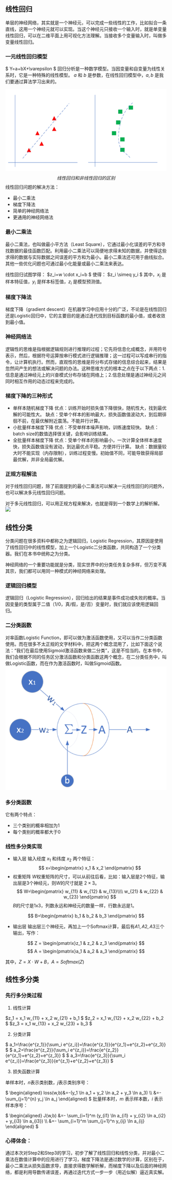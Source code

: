 ## 线性回归
单层的神经网络，其实就是一个神经元，可以完成一些线性的工作，比如拟合一条直线，这用一个神经元就可以实现。当这个神经元只接收一个输入时，就是单变量线性回归，可以在二维平面上用可视化方法理解。当接收多个变量输入时，叫做多变量线性回归。
### 一元线性回归模型
$ Y=a+bX+\varepsilon $
回归分析是一种数学模型。当因变量和自变量为线性关系时，它是一种特殊的线性模型。
$a$ 和 $b$ 是参数，在线性回归模型中，$a,b$ 是我们要通过算法学习出来的。

![](2021-01-17-11-24-55.png)
$$线性回归和非线性回归的区别$$
  线性回归问题的解决方法：
- 最小二乘法
- 梯度下降法
- 简单的神经网络法
- 更通用的神经网络法
  
### 最小二乘法
最小二乘法，也叫做最小平方法（Least Square），它通过最小化误差的平方和寻找数据的最佳函数匹配。利用最小二乘法可以简便地求得未知的数据，并使得这些求得的数据与实际数据之间误差的平方和为最小。最小二乘法还可用于曲线拟合。其他一些优化问题也可通过最小化能量或最小二乘法来表达。

线性回归试图学得：
$z_i=w \cdot x_i+b $
使得：
$z_i \simeq y_i $
其中，$x_i$ 是样本特征值，$y_i$ 是样本标签值，$z_i$ 是模型预测值。

### 梯度下降法
梯度下降（gradient descent）在机器学习中应用十分的广泛，不论是在线性回归还是Logistic回归中，它的主要目的是通过迭代找到目标函数的最小值，或者收敛到最小值。

### 神经网络法
逻辑性的思维是指根据逻辑规则进行推理的过程；它先将信息化成概念，并用符号表示，然后，根据符号运算按串行模式进行逻辑推理；这一过程可以写成串行的指令，让计算机执行。然而，直观性的思维是将分布式存储的信息综合起来，结果是忽然间产生的想法或解决问题的办法。这种思维方式的根本之点在于以下两点：1.信息是通过神经元上的兴奋模式分布存储在网络上；2.信息处理是通过神经元之间同时相互作用的动态过程来完成的。
### 梯度下降的三种形式
- 单样本随机梯度下降
  优点：训练开始时损失值下降很快，随机性大，找到最优解的可能性大。
  缺点：受单个样本的影响最大，损失函数值波动大，到后期徘徊不前，在最优解附近震荡。不能并行计算。
- 小批量样本梯度下降
  优点：不受单样本噪声影响，训练速度较快。
  缺点：batch size的数值选择很关键，会影响训练结果。
- 全批量样本梯度下降
  优点：受单个样本的影响最小，一次计算全体样本速度快，损失函数值没有波动，到达最优点平稳。方便并行计算。
  缺点：数据量较大时不能实现（内存限制），训练过程变慢。初始值不同，可能导致获得局部最优解，并非全局最优解。

### 正规方程解法
对于线性回归问题，除了前面提到的最小二乘法可以解决一元线性回归的问题外，也可以解决多元线性回归问题。

对于多元线性回归，可以用正规方程来解决，也就是得到一个数学上的解析解。
![](2020-10-06-23-38-40.png)


## 线性分类
分类问题在很多资料中都称之为逻辑回归，Logistic Regression，其原因是使用了线性回归中的线性模型，加上一个Logistic二分类函数，共同构造了一个分类器。我们在本书中统称之为分类。

神经网络的一个重要功能就是分类，现实世界中的分类任务复杂多样，但万变不离其宗，我们都可以用同一种模式的神经网络来处理。

### 逻辑回归模型

逻辑回归（Logistic Regression），回归给出的结果是事件成功或失败的概率。当因变量的类型属于二值（1/0，真/假，是/否）变量时，我们就应该使用逻辑回归。

### 二分类函数
对率函数Logistic Function，即可以做为激活函数使用，又可以当作二分类函数使用。而在很多不太正规的文字材料中，把这两个概念混用了，比如下面这个说法：“我们在最后使用Sigmoid激活函数来做二分类”，这是不恰当的。在本书中，我们会根据不同的任务区分激活函数和分类函数这两个概念，在二分类任务中，叫做Logistic函数，而在作为激活函数时，叫做Sigmoid函数。
![](2021-01-17-11-28-52.png)
### 多分类函数 
它有两个特点：
- 三个类别的概率相加为1
- 每个类别的概率都大于0


### 线性多分类实现
- 输入层
输入经度 $x_1$ 和纬度 $x_2$ 两个特征：
$$
x=\begin{pmatrix}
x_1 & x_2
\end{pmatrix}
$$
- 权重矩阵
$W$权重矩阵的尺寸，可以从前往后看，比如：输入层是2个特征，输出层是3个神经元，则$W$的尺寸就是 $2\times 3$。
$$
W=\begin{pmatrix}
w_{11} & w_{12} & w_{13}\\\\
w_{21} & w_{22} & w_{23} 
\end{pmatrix}
$$
$B$的尺寸是1x3，列数永远和神经元的数量一样，行数永远是1。

$$
B=\begin{pmatrix}
b_1 & b_2 & b_3 
\end{pmatrix}
$$

- 输出层
输出层三个神经元，再加上一个Softmax计算，最后有$A1,A2,A3$三个输出，写作：

$$
Z = \begin{pmatrix}z_1 & z_2 & z_3 \end{pmatrix}
$$
$$
A = \begin{pmatrix}a_1 & a_2 & a_3 \end{pmatrix}
$$

其中，$Z=X \cdot W+B，A = Softmax(Z)$

## 线性多分类
### 先行多分类过程
1. 线性计算

$z_1 = x_1 w_{11} + x_2 w_{21} + b_1 $
$z_2 = x_1 w_{12} + x_2 w_{22} + b_2 $
$z_3 = x_1 w_{13} + x_2 w_{23} + b_3 $

2. 分类计算

$
a_1=\frac{e^{z_1}}{\sum_i e^{z_i}}=\frac{e^{z_1}}{e^{z_1}+e^{z_2}+e^{z_3}} 
$
$
a_2=\frac{e^{z_2}}{\sum_i e^{z_i}}=\frac{e^{z_2}}{e^{z_1}+e^{z_2}+e^{z_3}} 
$
$
a_3=\frac{e^{z_3}}{\sum_i e^{z_i}}=\frac{e^{z_3}}{e^{z_1}+e^{z_2}+e^{z_3}} 
$

3. 损失函数计算

单样本时，$n$表示类别数，$j$表示类别序号：

$
\begin{aligned}
loss(w,b)&=-(y_1 \ln a_1 + y_2 \ln a_2 + y_3 \ln a_3) \\\\
&=-\sum_{j=1}^{n} y_j \ln a_j 
\end{aligned}
$
批量样本时，$m$ 表示样本数，$i$ 表示样本序号：

$
\begin{aligned}
J(w,b) &=- \sum_{i=1}^m (y_{i1} \ln a_{i1} + y_{i2} \ln a_{i2} + y_{i3} \ln a_{i3}) \\\\
&=- \sum_{i=1}^m \sum_{j=1}^n y_{ij} \ln a_{ij}
\end{aligned}
$


### 心得体会：
通过本次对Step2和Step3的学习，初步了解了线性回归和线性分类，并对最小二乘法在数值计算中的应用进行了学习，梯度下降法是通过数学的计算，区别在于，最小二乘法从损失函数求导，直接求得数学解析解，而梯度下降以及后面的神经网络，都是利用导数传递误差，再通过迭代方式一步一步（用近似解）逼近真实解。

